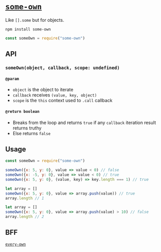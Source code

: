 # [`some-own`](https://www.npmjs.com/package/some-own)
Like `[].some` but for objects.

```
npm install some-own
```

```js
const someOwn = require("some-own")
```

## API

### `someOwn(object, callback, scope: undefined)`

#### `@param`

- `object` is the object to iterate
- `callback` receives `(value, key, object)`
- `scope` is the `this` context used to `.call` callback

#### `@return boolean`

- Breaks from the loop and returns `true` if any `callback` iteration result returns truthy
- Else returns `false`


## Usage

```js
const someOwn = require("some-own")
```

```js
someOwn({x: 5, y: 0}, value => value < 0) // false
someOwn({x: -5, y: 0}, value => value < 0) // true
someOwn({x: 5, y: 0}, (value, key) => key.length === 1) // true
```

```js
let array = []
someOwn({x: 5, y: 0}, value => array.push(value)) // true
array.length // 1
```

```js
let array = []
someOwn({x: 5, y: 0}, value => array.push(value) > 10) // false
array.length // 2
```

## BFF

[`every-own`](https://www.npmjs.com/package/every-own)

